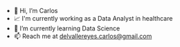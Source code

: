 - 👋 Hi, I’m Carlos
- 📈 I'm currently working as a Data Analyst in healthcare
- 🌱 I’m currently learning Data Science
- 📫 Reach me at delvallereyes.carlos@gmail.com

<!---
c-delvalle-r/c-delvalle-r is a ✨ special ✨ repository because its `README.md` (this file) appears on your GitHub profile.
You can click the Preview link to take a look at your changes.
--->
